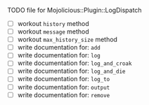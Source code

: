 TODO file for Mojolicious::Plugin::LogDispatch

- [ ] workout `history` method
- [ ] workout `message` method
- [ ] workout `max_history_size` method
- [ ] write documentation for: `add`
- [ ] write documentation for: `log`
- [ ] write documentation for: `log_and_croak`
- [ ] write documentation for: `log_and_die`
- [ ] write documentation for: `log_to`
- [ ] write documentation for: `output`
- [ ] write documentation for: `remove`